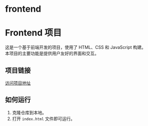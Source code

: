# frontend
# Frontend 项目

这是一个基于前端开发的项目，使用了 HTML、CSS 和 JavaScript 构建。  
本项目的主要功能是提供用户友好的界面和交互。

## 项目链接
[访问项目地址](https://github.com/mutianyu831/frontend)

## 如何运行
1. 克隆仓库到本地。
2. 打开 `index.html` 文件即可运行。
